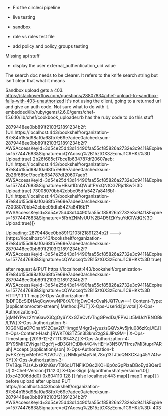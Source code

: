 * Fix the circleci pipeline

* live testing
* sandbox
* role vs roles test file
* add policy and policy_groups testing

Missing api stuff
* display the user external_authentication_uid value

The search doc needs to be clearer. It refers to the knife search string but isn't clear that what it means

Sandbox upload gets a 403. https://stackoverflow.com/questions/28807834/chef-upload-to-sandbox-fails-with-403-unauthorized
It's not using the client, going to a returned url and give an auth code.  Not sure what to do with it.
embedded/lib/ruby/gems/2.6.0/gems/chef-15.6.10/lib/chef/cookbook_uploader.rb has the ruby code to do this stuff

2879448ee0bb891f2103f21891234b2f:{Url:https://localhost:443/bookshelf/organization-87e84b155d98af0a68fb7e69e7adee0a/checksum-2879448ee0bb891f2103f21891234b2f?AWSAccessKeyId=3d54e25d43d14490faa55cf85826a2732e3c9411&Expires=1577447683&Signature=cQYAocsq%2B15ztGX3zEcmJ1C9HKk%3D Upload:true} 2b26f685cf7bce1b634787df20607aeb:{Url:https://localhost:443/bookshelf/organization-87e84b155d98af0a68fb7e69e7adee0a/checksum-2b26f685cf7bce1b634787df20607aeb?AWSAccessKeyId=3d54e25d43d14490faa55cf85826a2732e3c9411&Expires=1577447683&Signature=HBsn1DnQWuItPVxQNtCG7Rjc18w%3D Upload:true} 73008070bb42cbbe05dfa5427a8416b1:{Url:https://localhost:443/bookshelf/organization-87e84b155d98af0a68fb7e69e7adee0a/checksum-73008070bb42cbbe05dfa5427a8416b1?AWSAccessKeyId=3d54e25d43d14490faa55cf85826a2732e3c9411&Expires=1577447683&Signature=5RrhZNMvUU%2B4D5fZkYsuYdClWdQ%3D Upload:true}]}

Uploading: 2879448ee0bb891f2103f21891234b2f --->  {https://localhost:443/bookshelf/organization-87e84b155d98af0a68fb7e69e7adee0a/checksum-2879448ee0bb891f2103f21891234b2f?AWSAccessKeyId=3d54e25d43d14490faa55cf85826a2732e3c9411&Expires=1577447683&Signature=cQYAocsq%2B15ztGX3zEcmJ1C9HKk%3D true}

after request &{PUT https://localhost:443/bookshelf/organization-87e84b155d98af0a68fb7e69e7adee0a/checksum-2879448ee0bb891f2103f21891234b2f?AWSAccessKeyId=3d54e25d43d14490faa55cf85826a2732e3c9411&Expires=1577447683&Signature=cQYAocsq%2B15ztGX3zEcmJ1C9HKk%3D HTTP/1.1 1 1 map[X-Ops-Authorization-6:[bDFCEcSiDHAqCqwtvwNP8rX/0HgDwO4cCvaNJQT7uw==] Content-Type:[application/octet-stream] Method:[PUT] X-Ops-Userid:[pivotal] X-Ops-Authorization-2:[qMNYPwz2Ym6awXiCgOy6YXxGZeCvfvTngGPvdDa/FPVJLt5MUdYBNOBk/L1W] X-Ops-Authorization-5:[OG9NI2aOPOnah512Cav2l7H/mgdM4gr3+jyuz/sGQVxAv5jriu086zKqU/EJ] X-Ops-Content-Hash:[RWKT0i3TZ5n3l3km2zgS6JlPs9M=] X-Ops-Timestamp:[2019-12-27T11:39:43Z] X-Ops-Authorization-4:[PY95MHZVNgaH3gcYj+dD3GHCtDlk44C4vHEHv3N5OVTfrcs7Mi3tuprPARuh] Accept:[application/json] X-Ops-Authorization-1:[wFXZeEpvMefVCPDVGUZL/zNMlqx94yN5L78rq13TJticQNXCXJg45Y74fwKY] X-Ops-Authorization-3:[7V1BquFUsAJxsKkhiGsvT0l6qUTNFIKOGc2KOH6p0cGpPlzaDBoEyd8Qer0U] X-Chef-Version:[11.12.0] X-Ops-Sign:[algorithm=sha1;version=1.0]] {0xc42006ddd0} 0x604110 128 [] false localhost:443 map[] map[] <nil> map[]   <nil> <nil> <nil> <nil>}
before upload
after upload PUT https://localhost:443/bookshelf/organization-87e84b155d98af0a68fb7e69e7adee0a/checksum-2879448ee0bb891f2103f21891234b2f?AWSAccessKeyId=3d54e25d43d14490faa55cf85826a2732e3c9411&Expires=1577447683&Signature=cQYAocsq%2B15ztGX3zEcmJ1C9HKk%3D: 403
